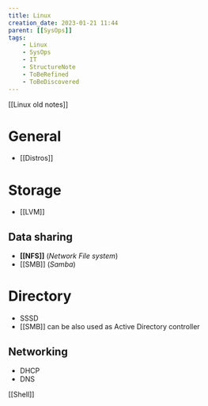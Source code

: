 ```yaml
---
title: Linux
creation_date: 2023-01-21 11:44
parent: [[SysOps]]
tags:
	- Linux
	- SysOps
	- IT
	- StructureNote
	- ToBeRefined
	- ToBeDiscovered
---
```

[[Linux old notes]]

# General
- [[Distros]]

# Storage
- [[LVM]]

## Data sharing
- **[[NFS]]** (*Network File system*)
- [[SMB]] (*Samba*)

# Directory
- SSSD
- [[SMB]] can be also used as Active Directory controller

## Networking
- DHCP
- DNS

[[Shell]]